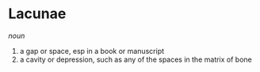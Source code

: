# Lacunae

*noun*
1. a gap or space, esp in a book or manuscript
2. a cavity or depression, such as any of the spaces in the matrix of bone
